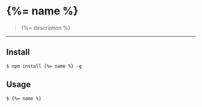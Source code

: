 # {%= name %}

> {%= description %}

---

## Install

```
$ npm install {%= name %} -g
```

## Usage

```
$ {%= name %}
```
